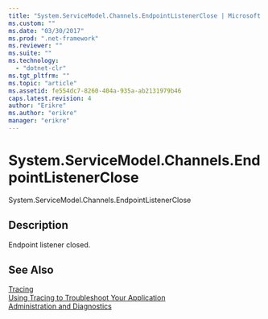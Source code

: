 ```yaml
---
title: "System.ServiceModel.Channels.EndpointListenerClose | Microsoft Docs"
ms.custom: ""
ms.date: "03/30/2017"
ms.prod: ".net-framework"
ms.reviewer: ""
ms.suite: ""
ms.technology: 
  - "dotnet-clr"
ms.tgt_pltfrm: ""
ms.topic: "article"
ms.assetid: fe554dc7-8260-404a-935a-ab2131979b46
caps.latest.revision: 4
author: "Erikre"
ms.author: "erikre"
manager: "erikre"
---
```

# System.ServiceModel.Channels.EndpointListenerClose
System.ServiceModel.Channels.EndpointListenerClose  
  
## Description  
 Endpoint listener closed.  
  
## See Also  
 [Tracing](../../../../../docs/framework/wcf/diagnostics/tracing/index.md)   
 [Using Tracing to Troubleshoot Your Application](../../../../../docs/framework/wcf/diagnostics/tracing/using-tracing-to-troubleshoot-your-application.md)   
 [Administration and Diagnostics](../../../../../docs/framework/wcf/diagnostics/index.md)